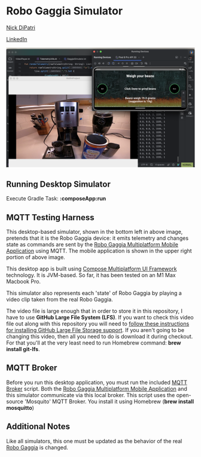 # Robo Gaggia Simulator 

[Nick DiPatri](ndipatri@gmail.com)

[LinkedIn](https://www.linkedin.com/in/ndipatri/)

![Simulator in Action](media/simulatorInAction.png)

## Running Desktop Simulator ##

Execute Gradle Task: **:composeApp:run**

## MQTT Testing Harness ##

This desktop-based simulator, shown in the bottom left in above image, pretends that it is the Robo Gaggia device: it emits telemetry and changes state as commands are sent by the [Robo Gaggia Multiplatform Mobile Application](https://github.com/ndipatri/RoboGaggiaMultiplatform) using MQTT.  The mobile application is shown in the upper right portion of above image.

This desktop app is built using [Compose Multiplatform UI Framework](https://www.jetbrains.com/lp/compose-multiplatform/) technology.  It is JVM-based. So far, it has been tested on an M1 Max Macbook Pro.

This simulator also represents each 'state' of Robo Gaggia by playing a video clip taken from the real Robo Gaggia.

The video file is large enough that in order to store it in this repository, I have to use **GitHub Large File System (LFS)**.  If you want to check this video file out along with this repository you will need to [follow these instructions for installing GitHub Large File Storage support](https://docs.github.com/en/repositories/working-with-files/managing-large-files/installing-git-large-file-storage). If you aren't going to be changing this video, then all you need to do is download it during checkout. For that you'll at the very least need to run Homebrew command: **brew install git-lfs**.


## MQTT Broker ##

Before you run this desktop application, you must run the included [MQTT Broker](mqtt/mqttBroker.sh) script.  Both the [Robo Gaggia Multiplatform Mobile Application](https://github.com/ndipatri/RoboGaggiaMultiplatform) and this simulator communicate via this local broker. This script uses the open-source 'Mosquito' MQTT Broker. You install it using Homebrew (**brew install mosquitto**) 



## Additional Notes ##

Like all simulators, this one must be updated as the behavior of the real [Robo Gaggia](https://github.com/ndipatri/RoboGaggia) is changed.



